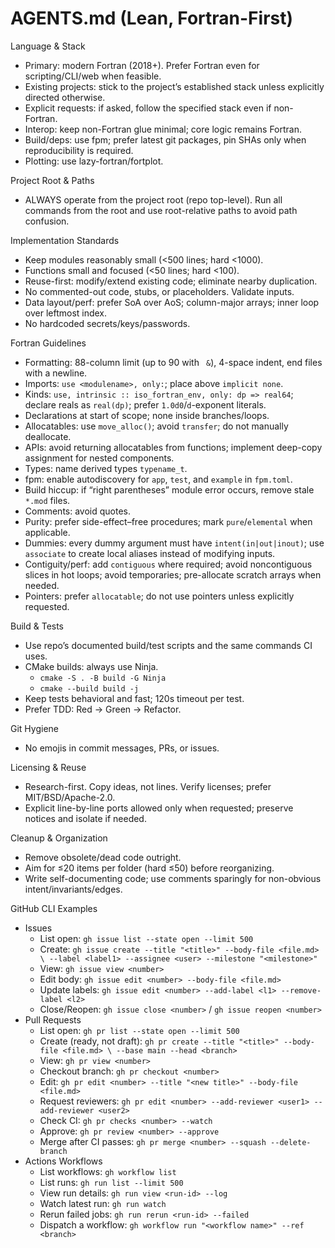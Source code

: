 # AGENTS.md (Lean, Fortran-First)

Language & Stack
- Primary: modern Fortran (2018+). Prefer Fortran even for scripting/CLI/web when feasible.
- Existing projects: stick to the project’s established stack unless explicitly directed otherwise.
- Explicit requests: if asked, follow the specified stack even if non-Fortran.
- Interop: keep non-Fortran glue minimal; core logic remains Fortran.
- Build/deps: use fpm; prefer latest git packages, pin SHAs only when reproducibility is required.
- Plotting: use lazy-fortran/fortplot.

Project Root & Paths
- ALWAYS operate from the project root (repo top-level). Run all commands from the root and use root-relative paths to avoid path confusion.

Implementation Standards
- Keep modules reasonably small (<500 lines; hard <1000).
- Functions small and focused (<50 lines; hard <100).
- Reuse-first: modify/extend existing code; eliminate nearby duplication.
- No commented-out code, stubs, or placeholders. Validate inputs.
- Data layout/perf: prefer SoA over AoS; column-major arrays; inner loop over leftmost index.
- No hardcoded secrets/keys/passwords.

Fortran Guidelines
- Formatting: 88-column limit (up to 90 with ` &`), 4-space indent, end files with a newline.
- Imports: `use <modulename>, only:`; place above `implicit none`.
- Kinds: `use, intrinsic :: iso_fortran_env, only: dp => real64`; declare reals as `real(dp)`; prefer `1.0d0`/`d`-exponent literals.
- Declarations at start of scope; none inside branches/loops.
- Allocatables: use `move_alloc()`; avoid `transfer`; do not manually deallocate.
- APIs: avoid returning allocatables from functions; implement deep-copy assignment for nested components.
- Types: name derived types `typename_t`.
- fpm: enable autodiscovery for `app`, `test`, and `example` in `fpm.toml`.
- Build hiccup: if “right parentheses” module error occurs, remove stale `*.mod` files.
- Comments: avoid quotes.
- Purity: prefer side-effect–free procedures; mark `pure`/`elemental` when applicable.
- Dummies: every dummy argument must have `intent(in|out|inout)`; use `associate` to create local aliases instead of modifying inputs.
- Contiguity/perf: add `contiguous` where required; avoid noncontiguous slices in hot loops; avoid temporaries; pre-allocate scratch arrays when needed.
- Pointers: prefer `allocatable`; do not use pointers unless explicitly requested.

Build & Tests
- Use repo’s documented build/test scripts and the same commands CI uses.
- CMake builds: always use Ninja.
  - `cmake -S . -B build -G Ninja`
  - `cmake --build build -j`
- Keep tests behavioral and fast; 120s timeout per test.
- Prefer TDD: Red → Green → Refactor.

Git Hygiene
- No emojis in commit messages, PRs, or issues.

Licensing & Reuse
- Research-first. Copy ideas, not lines. Verify licenses; prefer MIT/BSD/Apache-2.0.
- Explicit line-by-line ports allowed only when requested; preserve notices and isolate if needed.

Cleanup & Organization
- Remove obsolete/dead code outright.
- Aim for ≤20 items per folder (hard ≤50) before reorganizing.
- Write self-documenting code; use comments sparingly for non-obvious intent/invariants/edges.

GitHub CLI Examples
- Issues
  - List open: `gh issue list --state open --limit 500`
  - Create: `gh issue create --title "<title>" --body-file <file.md> \
    --label <label1> --assignee <user> --milestone "<milestone>"`
  - View: `gh issue view <number>`
  - Edit body: `gh issue edit <number> --body-file <file.md>`
  - Update labels: `gh issue edit <number> --add-label <l1> --remove-label <l2>`
  - Close/Reopen: `gh issue close <number>` / `gh issue reopen <number>`
- Pull Requests
  - List open: `gh pr list --state open --limit 500`
  - Create (ready, not draft): `gh pr create --title "<title>" --body-file <file.md> \
    --base main --head <branch>`
  - View: `gh pr view <number>`
  - Checkout branch: `gh pr checkout <number>`
  - Edit: `gh pr edit <number> --title "<new title>" --body-file <file.md>`
  - Request reviewers: `gh pr edit <number> --add-reviewer <user1> --add-reviewer <user2>`
  - Check CI: `gh pr checks <number> --watch`
  - Approve: `gh pr review <number> --approve`
  - Merge after CI passes: `gh pr merge <number> --squash --delete-branch`
- Actions Workflows
  - List workflows: `gh workflow list`
  - List runs: `gh run list --limit 500`
  - View run details: `gh run view <run-id> --log`
  - Watch latest run: `gh run watch`
  - Rerun failed jobs: `gh run rerun <run-id> --failed`
  - Dispatch a workflow: `gh workflow run "<workflow name>" --ref <branch>`
